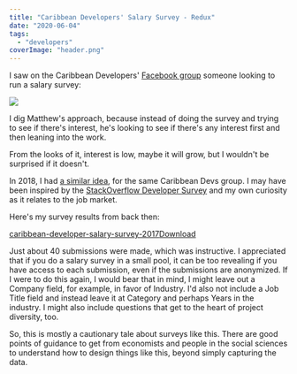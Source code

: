 ```yaml
---
title: "Caribbean Developers' Salary Survey - Redux"
date: "2020-06-04"
tags: 
  - "developers"
coverImage: "header.png"
---
```


I saw on the Caribbean Developers' [Facebook group](https://www.facebook.com/groups/devcarib/permalink/2920109938216021/?__cft__[0]=AZVTs1spggvwMrTH8kUxKH4egp1jYVfYBeElZqbkHOiCWvPjHOwVFaNckG8Zu5i-KwhHXocSV4mqYUg6CtmK4tEoufCQayGDjZLmqUDJdNT7slt_NaJwmf2tucMr85UIUYkAP3GMX-ZRdr_mI0Ya-HbFuvaKvP6dABUMxj0jKH9qUA&__tn__=%2CO%2CP-R) someone looking to run a salary survey:

![](https://irwinium.files.wordpress.com/2020/06/image.png?w=1024)

I dig Matthew's approach, because instead of doing the survey and trying to see if there's interest, he's looking to see if there's any interest first and then leaning into the work.

From the looks of it, interest is low, maybe it will grow, but I wouldn't be surprised if it doesn't.

In 2018, I had [a similar idea](https://www.facebook.com/groups/devcarib/permalink/2137381483155541/?comment_id=2137446116482411&notif_t=group_comment&notif_id=1503430858786485), for the same Caribbean Devs group. I may have been inspired by the [StackOverflow Developer Survey](https://insights.stackoverflow.com/survey/) and my own curiosity as it relates to the job market.

Here's my survey results from back then:

[caribbean-developer-salary-survey-2017](https://irwinium.files.wordpress.com/2020/06/caribbean-developer-salary-survey-2017.pdf)[Download](https://irwinium.files.wordpress.com/2020/06/caribbean-developer-salary-survey-2017.pdf)

Just about 40 submissions were made, which was instructive. I appreciated that if you do a salary survey in a small pool, it can be too revealing if you have access to each submission, even if the submissions are anonymized. If I were to do this again, I would bear that in mind, I might leave out a Company field, for example, in favor of Industry. I'd also not include a Job Title field and instead leave it at Category and perhaps Years in the industry. I might also include questions that get to the heart of project diversity, too.

So, this is mostly a cautionary tale about surveys like this. There are good points of guidance to get from economists and people in the social sciences to understand how to design things like this, beyond simply capturing the data.
